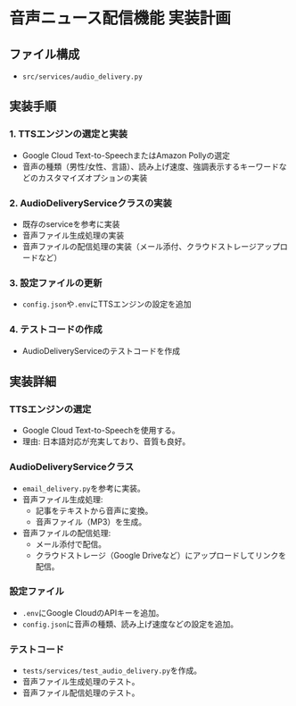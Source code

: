 # 音声ニュース配信機能 実装計画

## ファイル構成

- `src/services/audio_delivery.py`

## 実装手順

### 1. TTSエンジンの選定と実装

- Google Cloud Text-to-SpeechまたはAmazon Pollyの選定
- 音声の種類（男性/女性、言語）、読み上げ速度、強調表示するキーワードなどのカスタマイズオプションの実装

### 2. AudioDeliveryServiceクラスの実装

- 既存のserviceを参考に実装
- 音声ファイル生成処理の実装
- 音声ファイルの配信処理の実装（メール添付、クラウドストレージアップロードなど）

### 3. 設定ファイルの更新

- `config.json`や`.env`にTTSエンジンの設定を追加

### 4. テストコードの作成

- AudioDeliveryServiceのテストコードを作成

## 実装詳細

### TTSエンジンの選定

- Google Cloud Text-to-Speechを使用する。
- 理由: 日本語対応が充実しており、音質も良好。

### AudioDeliveryServiceクラス

- `email_delivery.py`を参考に実装。
- 音声ファイル生成処理:
  - 記事をテキストから音声に変換。
  - 音声ファイル（MP3）を生成。
- 音声ファイルの配信処理:
  - メール添付で配信。
  - クラウドストレージ（Google Driveなど）にアップロードしてリンクを配信。

### 設定ファイル

- `.env`にGoogle CloudのAPIキーを追加。
- `config.json`に音声の種類、読み上げ速度などの設定を追加。

### テストコード

- `tests/services/test_audio_delivery.py`を作成。
- 音声ファイル生成処理のテスト。
- 音声ファイル配信処理のテスト。